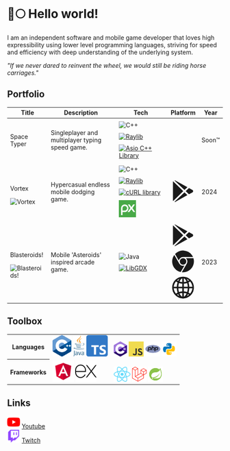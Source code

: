 # 🐺🌕 Hello world!

I am an independent software and mobile game developer that loves high expressibility using lower level programming languages,
striving for speed and efficiency with deep understanding of the underlying system.

_"If we never dared to reinvent the wheel, we would still be riding horse carriages."_

## Portfolio

<table _ngcontent-ng-c3379982240="" id="portfolioTable" style="width: 100%;"><thead _ngcontent-ng-c3379982240=""><tr _ngcontent-ng-c3379982240=""><th _ngcontent-ng-c3379982240="">Title</th><th _ngcontent-ng-c3379982240="">Description</th><th _ngcontent-ng-c3379982240="">Tech</th><th _ngcontent-ng-c3379982240="">Platform</th><th _ngcontent-ng-c3379982240="">Year</th></tr></thead><tbody _ngcontent-ng-c3379982240=""><tr _ngcontent-ng-c3379982240=""><td _ngcontent-ng-c3379982240=""><p _ngcontent-ng-c3379982240="">Space Typer</p><!--bindings={
  "ng-reflect-ng-if": null
}--></td><td _ngcontent-ng-c3379982240="">Singleplayer and multiplayer typing speed game.</td><td _ngcontent-ng-c3379982240=""><!--bindings={}--><img _ngcontent-ng-c3379982240="" style="width: auto; height: 40px; display: inline; padding: 5px;" src="https://cdn.jsdelivr.net/gh/devicons/devicon@latest/icons/cplusplus/cplusplus-original.svg" alt="C++" title="C++"><!--bindings={
  "ng-reflect-ng-if": "true"
}--><!--ng-container--><a _ngcontent-ng-c3379982240="" target="_blank" href="https://raylib.com"><img _ngcontent-ng-c3379982240="" style="width: auto; height: 40px; display: inline; padding: 5px;" src="https://www.raylib.com/common/img/raylib_logo.png" alt="Raylib" title="Raylib"></a><!--bindings={
  "ng-reflect-ng-if": "https://raylib.com"
}--><!--bindings={
  "ng-reflect-ng-if": "false"
}--><!--ng-container--><a _ngcontent-ng-c3379982240="" target="_blank" href="https://think-async.com/Asio/"><img _ngcontent-ng-c3379982240="" style="width: auto; height: 40px; display: inline; padding: 5px;" src="https://think-async.com/Asio/asio.png" alt="Asio C++ Library" title="Asio C++ Library"></a><!--bindings={
  "ng-reflect-ng-if": "https://think-async.com/Asio/"
}--><!--bindings={
  "ng-reflect-ng-if": "false"
}--><!--ng-container--><!--bindings={
  "ng-reflect-ng-for-of": "[object Object],[object Object"
}--></td><td _ngcontent-ng-c3379982240=""><!--bindings={
  "ng-reflect-ng-for-of": ""
}--></td><td _ngcontent-ng-c3379982240="">Soon™</td></tr><tr _ngcontent-ng-c3379982240=""><td _ngcontent-ng-c3379982240=""><p _ngcontent-ng-c3379982240="">Vortex</p><img _ngcontent-ng-c3379982240="" width="50" height="50" draggable="false" src="https://doomhowl-interactive.com/assets/icons/vortex.webp" alt="Vortex" title="Vortex"><!--bindings={
  "ng-reflect-ng-if": "https://doomhowl-interactive.c"
}--></td><td _ngcontent-ng-c3379982240="">Hypercasual endless mobile dodging game.</td><td _ngcontent-ng-c3379982240=""><!--bindings={}--><img _ngcontent-ng-c3379982240="" style="width: auto; height: 40px; display: inline; padding: 5px;" src="https://cdn.jsdelivr.net/gh/devicons/devicon@latest/icons/cplusplus/cplusplus-original.svg" alt="C++" title="C++"><!--bindings={
  "ng-reflect-ng-if": "true"
}--><!--ng-container--><a _ngcontent-ng-c3379982240="" target="_blank" href="https://raylib.com"><img _ngcontent-ng-c3379982240="" style="width: auto; height: 40px; display: inline; padding: 5px;" src="https://www.raylib.com/common/img/raylib_logo.png" alt="Raylib" title="Raylib"></a><!--bindings={
  "ng-reflect-ng-if": "https://raylib.com"
}--><!--bindings={
  "ng-reflect-ng-if": "false"
}--><!--ng-container--><a _ngcontent-ng-c3379982240="" target="_blank" href="https://curl.se/"><img _ngcontent-ng-c3379982240="" style="width: auto; height: 40px; display: inline; padding: 5px;" src="https://curl.se/logo/curl-logo.svg" alt="cURL library" title="cURL library"></a><!--bindings={
  "ng-reflect-ng-if": "https://curl.se/"
}--><!--bindings={
  "ng-reflect-ng-if": "false"
}--><!--ng-container--><a _ngcontent-ng-c3379982240="" target="_blank" href="https://pixabay.com/service/about/api/"><img _ngcontent-ng-c3379982240="" style="width: auto; height: 40px; display: inline; padding: 5px;" src="https://raw.githubusercontent.com/bramtechs/bramtechs/master/imgs/pixabay.svg" alt="Pixabay API" title="Pixabay API"></a><!--bindings={
  "ng-reflect-ng-if": "https://pixabay.com/service/ab"
}--><!--bindings={
  "ng-reflect-ng-if": "false"
}--><!--ng-container--><!--bindings={
  "ng-reflect-ng-for-of": "[object Object],[object Object"
}--></td><td _ngcontent-ng-c3379982240=""><a _ngcontent-ng-c3379982240="" href="https://play.google.com/store/apps/details?id=com.doomhowl.vortex" title="Google Play"><ng-icon _ngcontent-ng-c3379982240="" role="img" size="26" color="black" _nghost-ng-c572653062="" aria-hidden="true" ng-reflect-size="26" ng-reflect-color="black" ng-reflect-name="ionLogoGooglePlaystore" style="--ng-icon__size: 26px; --ng-icon__color: black;"><svg xmlns="http://www.w3.org/2000/svg" viewBox="0 0 512 512" fill="currentColor"><path d="M48 59.49v393a4.33 4.33 0 007.37 3.07L260 256 55.37 56.42A4.33 4.33 0 0048 59.49zM345.8 174L89.22 32.64l-.16-.09c-4.42-2.4-8.62 3.58-5 7.06l201.13 192.32zM84.08 472.39c-3.64 3.48.56 9.46 5 7.06l.16-.09L345.8 338l-60.61-57.95zM449.38 231l-71.65-39.46L310.36 256l67.37 64.43L449.38 281c19.49-10.77 19.49-39.23 0-50z"></path></svg></ng-icon></a><!--bindings={
  "ng-reflect-ng-for-of": "[object Object]"
}--></td><td _ngcontent-ng-c3379982240="">2024</td></tr><tr _ngcontent-ng-c3379982240=""><td _ngcontent-ng-c3379982240=""><p _ngcontent-ng-c3379982240="">Blasteroids!</p><img _ngcontent-ng-c3379982240="" width="50" height="50" draggable="false" src="https://doomhowl-interactive.com/assets/icons/blasteroids.png" alt="Blasteroids!" title="Blasteroids!"><!--bindings={
  "ng-reflect-ng-if": "https://doomhowl-interactive.c"
}--></td><td _ngcontent-ng-c3379982240="">Mobile 'Asteroids' inspired arcade game.</td><td _ngcontent-ng-c3379982240=""><!--bindings={}--><img _ngcontent-ng-c3379982240="" style="width: auto; height: 40px; display: inline; padding: 5px;" src="https://cdn.jsdelivr.net/gh/devicons/devicon@latest/icons/java/java-original.svg" alt="Java" title="Java"><!--bindings={
  "ng-reflect-ng-if": "true"
}--><!--ng-container--><a _ngcontent-ng-c3379982240="" target="_blank" href="https://libgdx.com/"><img _ngcontent-ng-c3379982240="" style="width: auto; height: 40px; display: inline; padding: 5px;" src="https://cdn.jsdelivr.net/gh/devicons/devicon@latest/icons/libgdx/libgdx-original.svg" alt="LibGDX" title="LibGDX"></a><!--bindings={
  "ng-reflect-ng-if": "https://libgdx.com/"
}--><!--bindings={
  "ng-reflect-ng-if": "false"
}--><!--ng-container--><!--bindings={
  "ng-reflect-ng-for-of": "[object Object],[object Object"
}--></td><td _ngcontent-ng-c3379982240=""><a _ngcontent-ng-c3379982240="" href="https://play.google.com/store/apps/details?id=com.doomhowl.blasteroids" title="Google Play"><ng-icon _ngcontent-ng-c3379982240="" role="img" size="26" color="black" _nghost-ng-c572653062="" aria-hidden="true" ng-reflect-size="26" ng-reflect-color="black" ng-reflect-name="ionLogoGooglePlaystore" style="--ng-icon__size: 26px; --ng-icon__color: black;"><svg xmlns="http://www.w3.org/2000/svg" viewBox="0 0 512 512" fill="currentColor"><path d="M48 59.49v393a4.33 4.33 0 007.37 3.07L260 256 55.37 56.42A4.33 4.33 0 0048 59.49zM345.8 174L89.22 32.64l-.16-.09c-4.42-2.4-8.62 3.58-5 7.06l201.13 192.32zM84.08 472.39c-3.64 3.48.56 9.46 5 7.06l.16-.09L345.8 338l-60.61-57.95zM449.38 231l-71.65-39.46L310.36 256l67.37 64.43L449.38 281c19.49-10.77 19.49-39.23 0-50z"></path></svg></ng-icon></a><a _ngcontent-ng-c3379982240="" href="https://chromewebstore.google.com/detail/ibmhkhgiibicgnagnhdcockipmalmhki?utm_source=item-share-cb" title="Chrome Web Store"><ng-icon _ngcontent-ng-c3379982240="" role="img" size="26" color="black" _nghost-ng-c572653062="" aria-hidden="true" ng-reflect-size="26" ng-reflect-color="black" ng-reflect-name="ionLogoChrome" style="--ng-icon__size: 26px; --ng-icon__color: black;"><svg xmlns="http://www.w3.org/2000/svg" viewBox="0 0 512 512" fill="currentColor"><path d="M188.8 255.93a67.2 67.2 0 1067.2-67.18 67.38 67.38 0 00-67.2 67.18z"></path><path d="M476.75 217.79v.05a206.63 206.63 0 00-7-28.84h-.11a202.16 202.16 0 017.07 29 203.5 203.5 0 00-7.07-29h-155.4c19.05 17 31.36 40.17 31.36 67.05a86.55 86.55 0 01-12.31 44.73L231 478.45a2.44 2.44 0 010 .27v.28-.26a224 224 0 0025 1.26c6.84 0 13.61-.39 20.3-1a222.91 222.91 0 0029.78-4.74C405.68 451.52 480 362.4 480 255.94a225.25 225.25 0 00-3.25-38.15z"></path><path d="M256 345.5c-33.6 0-61.6-17.91-77.29-44.79L76 123.05l-.14-.24A224 224 0 00207.4 474.55v-.05l77.69-134.6a84.13 84.13 0 01-29.09 5.6z"></path><path d="M91.29 104.57l77.35 133.25A89.19 89.19 0 01256 166h205.17a246.51 246.51 0 00-25.78-43.94l.12.08A245.26 245.26 0 01461.17 166h.17a245.91 245.91 0 00-25.66-44 2.63 2.63 0 01-.35-.26 223.93 223.93 0 00-344.19-17.4l.14.24z"></path></svg></ng-icon></a><a _ngcontent-ng-c3379982240="" href="https://blasteroids.doomhowl-interactive.com" title="Browser"><ng-icon _ngcontent-ng-c3379982240="" role="img" size="26" color="black" _nghost-ng-c572653062="" aria-hidden="true" ng-reflect-size="26" ng-reflect-color="black" ng-reflect-name="ionGlobeOutline" style="--ng-icon__size: 26px; --ng-icon__color: black;"><svg xmlns="http://www.w3.org/2000/svg" viewBox="0 0 512 512" fill="currentColor"><path d="M256 48C141.13 48 48 141.13 48 256s93.13 208 208 208 208-93.13 208-208S370.87 48 256 48z" fill="none" stroke="currentColor" stroke-miterlimit="10" style="stroke-width:var(--ng-icon__stroke-width, 32)"></path><path d="M256 48c-58.07 0-112.67 93.13-112.67 208S197.93 464 256 464s112.67-93.13 112.67-208S314.07 48 256 48z" fill="none" stroke="currentColor" stroke-miterlimit="10" style="stroke-width:var(--ng-icon__stroke-width, 32)"></path><path d="M117.33 117.33c38.24 27.15 86.38 43.34 138.67 43.34s100.43-16.19 138.67-43.34M394.67 394.67c-38.24-27.15-86.38-43.34-138.67-43.34s-100.43 16.19-138.67 43.34" fill="none" stroke="currentColor" stroke-linecap="round" stroke-linejoin="round" style="stroke-width:var(--ng-icon__stroke-width, 32)"></path><path fill="none" stroke="currentColor" stroke-miterlimit="10" d="M256 48v416M464 256H48" style="stroke-width:var(--ng-icon__stroke-width, 32)"></path></svg></ng-icon></a><!--bindings={
  "ng-reflect-ng-for-of": "[object Object],[object Object"
}--></td><td _ngcontent-ng-c3379982240="">2023</td></tr><!--bindings={
  "ng-reflect-ng-for-of": "[object Object],[object Object"
}--></tbody></table>

## Toolbox

<table>
  <tr>
    <th>
      Languages
    </th>
    <td style="vertical-align: bottom;">
      <img src="imgs/cpp_logo.png" alt="C++ programming language" title="C++ programming language" height="50" width="auto" />
      <img src="imgs/java_logo.png" alt="Java programming language" title="Java programming language" height="50" width="auto" />
      <img src="imgs/typescript.png" alt="TypeScript programming language" title="TypeScript programming language" height="50" width="auto" />
    </td>
    <td style="vertical-align: bottom;">
      <img src="imgs/csharp.png" alt="C# programming language" title="C# programming language" height="35" width="auto" />
      <img src="imgs/javascript.png" alt="JavaScript programming language" title="JavaScript programming language" height="35" width="auto" />
      <img src="imgs/php.png" alt="PHP programming language" title="PHP programming language" height="35" width="auto" />
      <img src="imgs/python.svg" alt="Python programming language" title="Python programming language" height="35" width="auto" />
    </td>
  </tr>
  <tr>
    <th>
      Frameworks
    </th>
    <td style="vertical-align: bottom;">
      <img src="imgs/angular.png" alt="Angular framework" title="Angular framework" height="50" width="50" />
      <img src="imgs/express.png" alt="Node.js runtime" title="Node.js runtime" height="50" width="50" />
    </td>
    <td style="vertical-align: bottom;">
      <img src="imgs/react.svg" alt="React framework" title="React framework" height="35" width="auto" />
      <img src="imgs/laravel.png" alt="Laravel framework" title="Laravel framework" height="35" width="auto" />
      <img src="imgs/spring.png" alt="Spring framework" title="Spring framework" height="35" width="auto" />
    </td>
  </tr>
</table>

## Links

<img src="imgs/youtube.png" alt="YouTube" title="YouTube" height="30" width="30" /> [Youtube](https://www.youtube.com/@brambasiel)<br/>
<img src="imgs/twitch.png" alt="Twitch" title="Twitch" height="30" width="30" /> [Twitch](https://www.twitch.tv/brambasiel)
